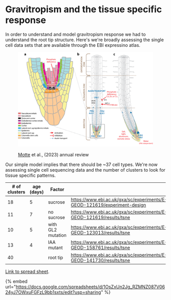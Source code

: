 # Gravitropism and the tissue specific response

In order to understand and model gravitropism response we had to understand the root tip structure. Here's we're broadly assessing the single cell data sets that are available through the EBI expressino atlas. &#x20;

<figure><img src=".gitbook/assets/image (1).png" alt=""><figcaption><p><a href="https://www.annualreviews.org/search?value1=Hans+Motte&#x26;option1=author&#x26;noRedirect=true">Motte</a> et al., (2023) annual review</p></figcaption></figure>



Our simple model implies that there should be \~37 cell types. We're now assessing single cell sequencing data and the number of clusters to look for tissue specific patterns.&#x20;

<table><thead><tr><th width="134"># of clusters</th><th width="114">age (days)</th><th>Factor</th><th width="434"></th></tr></thead><tbody><tr><td>18</td><td>5</td><td>sucrose</td><td><a href="https://www.ebi.ac.uk/gxa/sc/experiments/E-GEOD-121619/experiment-design">https://www.ebi.ac.uk/gxa/sc/experiments/E-GEOD-121619/experiment-design</a></td></tr><tr><td>11</td><td>7</td><td>no sucrose</td><td><a href="https://www.ebi.ac.uk/gxa/sc/experiments/E-GEOD-121619/results/tsne">https://www.ebi.ac.uk/gxa/sc/experiments/E-GEOD-121619/results/tsne</a></td></tr><tr><td>10</td><td>5</td><td>with GL2 mutation</td><td><a href="https://www.ebi.ac.uk/gxa/sc/experiments/E-GEOD-123013/results/tsne">https://www.ebi.ac.uk/gxa/sc/experiments/E-GEOD-123013/results/tsne</a></td></tr><tr><td>13</td><td>4</td><td>IAA mutant</td><td><a href="https://www.ebi.ac.uk/gxa/sc/experiments/E-GEOD-158761/results?colourBy=metadata&#x26;metadata=inferred_cell_type_-_authors_labels">https://www.ebi.ac.uk/gxa/sc/experiments/E-GEOD-158761/results/tsne</a></td></tr><tr><td>40</td><td></td><td>root tip</td><td><a href="https://www.ebi.ac.uk/gxa/sc/experiments/E-GEOD-141730/results?colourBy=metadata&#x26;metadata=inferred_cell_type_-_authors_labels">https://www.ebi.ac.uk/gxa/sc/experiments/E-GEOD-141730/results/tsne</a></td></tr></tbody></table>



[Link to spread sheet](https://docs.google.com/spreadsheets/d/1OsZxUn2Jg\_RZMNZ087V0624yJ7OWxuFGFzL9bb1sxts/edit?usp=sharing).

{% embed url="https://docs.google.com/spreadsheets/d/1OsZxUn2Jg_RZMNZ087V0624yJ7OWxuFGFzL9bb1sxts/edit?usp=sharing" %}
